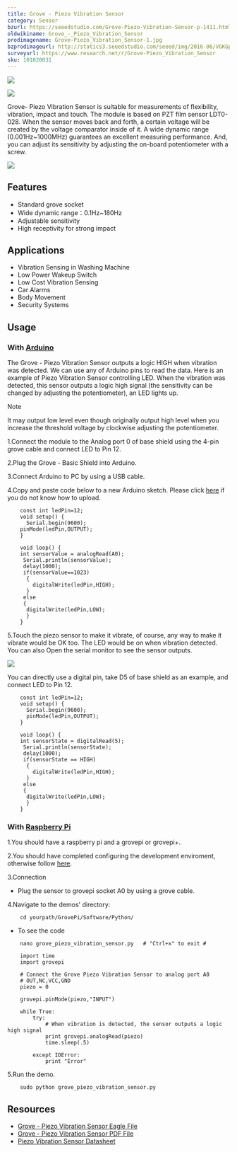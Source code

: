 ```yaml
---
title: Grove - Piezo Vibration Sensor
category: Sensor
bzurl: https://seeedstudio.com/Grove-Piezo-Vibration-Sensor-p-1411.html
oldwikiname: Grove_-_Piezo_Vibration_Sensor
prodimagename: Grove-Piezo_Vibration_Sensor-1.jpg
bzprodimageurl: http://statics3.seeedstudio.com/seeed/img/2016-06/VGKGp4ZlaglN4DMgnVAhUzUz.jpg
surveyurl: https://www.research.net/r/Grove-Piezo_Vibration_Sensor
sku: 101020031
---
```


![](https://github.com/SeeedDoc/WikiMigrationSync/raw/master/docs/assets/Grove-Piezo_Vibration_Sensor/img/Grove-Piezo_Vibration_Sensor-1.jpg)

![](https://github.com/SeeedDoc/WikiMigrationSync/raw/master/docs/assets/Grove-Piezo_Vibration_Sensor/img/Piezo_Vibration_Sensor_02.jpg)

Grove- Piezo Vibration Sensor is suitable for measurements of flexibility, vibration, impact and touch. The module is based on PZT film sensor LDT0-028. When the sensor moves back and forth, a certain voltage will be created by the voltage comparator inside of it. A wide dynamic range (0.001Hz~1000MHz) guarantees an excellent measuring performance. And, you can adjust its sensitivity by adjusting the on-board potentiometer with a screw.

[![](https://github.com/SeeedDoc/WikiMigrationSync/raw/master/docs/assets/common/Get_One_Now_Banner.png)](http://www.seeedstudio.com/Grove-Piezo-Vibration-Sensor-p-1411.html)

Features
--------

-   Standard grove socket
-   Wide dynamic range：0.1Hz~180Hz
-   Adjustable sensitivity
-   High receptivity for strong impact

Applications
------------

-   Vibration Sensing in Washing Machine
-   Low Power Wakeup Switch
-   Low Cost Vibration Sensing
-   Car Alarms
-   Body Movement
-   Security Systems

Usage
-----

### With [Arduino](/index.php?title=ArduinoAndaction=editAndredlink=1 "Arduino")

The Grove - Piezo Vibration Sensor outputs a logic HIGH when vibration was detected. We can use any of Arduino pins to read the data. Here is an example of Piezo Vibration Sensor controlling LED. When the vibration was detected, this sensor outputs a logic high signal (the sensitivity can be changed by adjusting the potentiometer), an LED lights up.

<div class="admonition note">
<p class="admonition-title">Note</p>
It may output low level even though originally output high level when you increase the threshold voltage by clockwise adjusting the potentiometer.
</div>

1.Connect the module to the Analog port 0 of base shield using the 4-pin grove cable and connect LED to Pin 12.

2.Plug the Grove - Basic Shield into Arduino.

3.Connect Arduino to PC by using a USB cable.

4.Copy and paste code below to a new Arduino sketch. Please click [here](/Upload_Code) if you do not know how to upload.

```
    const int ledPin=12;
    void setup() {
      Serial.begin(9600);
    pinMode(ledPin,OUTPUT);
    } 
     
    void loop() {
    int sensorValue = analogRead(A0);
     Serial.println(sensorValue);
     delay(1000);
     if(sensorValue==1023)
      {
        digitalWrite(ledPin,HIGH);
      }
     else
     {
      digitalWrite(ledPin,LOW);
      }
    }
```

5.Touch the piezo sensor to make it vibrate, of course, any way to make it vibrate would be OK too. The LED would be on when vibration detected. You can also Open the serial monitor to see the sensor outputs.

![](https://github.com/SeeedDoc/WikiMigrationSync/raw/master/docs/assets/Grove-Piezo_Vibration_Sensor/img/Grove-Piezo_Vibration_Sensor.jpg)

You can directly use a digital pin, take D5 of base shield as an example, and connect LED to Pin 12.

```
    const int ledPin=12;
    void setup() {
      Serial.begin(9600);
      pinMode(ledPin,OUTPUT);
    } 
     
    void loop() {
    int sensorState = digitalRead(5);
     Serial.println(sensorState);
     delay(1000);
     if(sensorState == HIGH)
      {
        digitalWrite(ledPin,HIGH);
      }
     else
     {
      digitalWrite(ledPin,LOW);
      }
    }
```

### With [Raspberry Pi](/GrovePiPlus "GrovePi+")

1.You should have a raspberry pi and a grovepi or grovepi+.

2.You should have completed configuring the development enviroment, otherwise follow [here](/GrovePiPlus#Introducing_the_GrovePi.2B).

3.Connection

-   Plug the sensor to grovepi socket A0 by using a grove cable.

4.Navigate to the demos' directory:
```
    cd yourpath/GrovePi/Software/Python/
```
-   To see the code
```
    nano grove_piezo_vibration_sensor.py   # "Ctrl+x" to exit #
```
```
    import time
    import grovepi

    # Connect the Grove Piezo Vibration Sensor to analog port A0
    # OUT,NC,VCC,GND
    piezo = 0

    grovepi.pinMode(piezo,"INPUT")

    while True:
        try:
            # When vibration is detected, the sensor outputs a logic high signal
            print grovepi.analogRead(piezo)
            time.sleep(.5)

        except IOError:
            print "Error"
```

5.Run the demo.
```
    sudo python grove_piezo_vibration_sensor.py
```

Resources
---------

- [Grove - Piezo Vibration Sensor Eagle File](https://github.com/SeeedDoc/WikiMigrationSync/raw/master/docs/assets/Grove-Piezo_Vibration_Sensor/res/Eagle.zip)
- [Grove - Piezo Vibration Sensor PDF File](https://github.com/SeeedDoc/WikiMigrationSync/raw/master/docs/assets/Grove-Piezo_Vibration_Sensor/res/Gvove-Piezo_Vibration_Sensor.pdf)
- [Piezo Vibration Sensor Datasheet](https://github.com/SeeedDoc/WikiMigrationSync/raw/master/docs/assets/Grove-Piezo_Vibration_Sensor/res/Piezo_Vibration_Sensor.pdf)


<!-- This Markdown file was created from http://www.seeedstudio.com/wiki/Grove_-_Piezo_Vibration_Sensor -->
